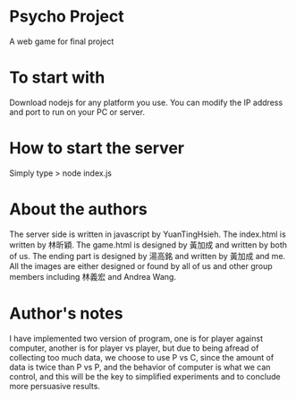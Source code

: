 # Psycho Project
A web game for final project

# To start with
  Download nodejs for any platform you use.
  You can modify the IP address and port to run on your PC or server.

# How to start the server
  Simply type 
    > node index.js

# About the authors
  The server side is written in javascript by YuanTingHsieh.
  The index.html is written by 林昕穎.
  The game.html is designed by 黃加成 and written by both of us.
  The ending part is designed by 湯高銘 and written by 黃加成 and me.
  All the images are either designed or found by all of us and other group members including 林義宏 and Andrea Wang.

# Author's notes
  I have implemented two version of program, one is for player against computer,
  another is for player vs player, but due to being afread of collecting too 
  much data, we choose to use P vs C, since the amount of data is twice than
  P vs P, and the behavior of computer is what we can control, and this will be
  the key to simplified experiments and to conclude more persuasive results.
